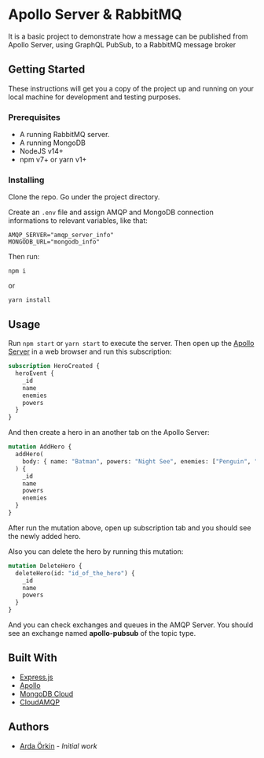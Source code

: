 # Apollo Server & RabbitMQ

It is a basic project to demonstrate how a message can be published from Apollo Server, using GraphQL PubSub, to a RabbitMQ message broker

## Getting Started

These instructions will get you a copy of the project up and running on your local machine for development and testing purposes.

### Prerequisites

- A running RabbitMQ server.
- A running MongoDB
- NodeJS v14+
- npm v7+ or yarn v1+

### Installing

Clone the repo.
Go under the project directory.

Create an `.env` file and assign AMQP and MongoDB connection informations to relevant variables, like that:

```
AMQP_SERVER="amqp_server_info"
MONGODB_URL="mongodb_info"
```

Then run:

```
npm i
```

or

```
yarn install
```

## Usage

Run `npm start` or `yarn start` to execute the server. Then open up the [Apollo Server](http://localhost:4000/graphql) in a web browser and run this subscription:

```graphql
subscription HeroCreated {
  heroEvent {
    _id
    name
    enemies
    powers
  }
}
```

And then create a hero in an another tab on the Apollo Server:

```graphql
mutation AddHero {
  addHero(
    body: { name: "Batman", powers: "Night See", enemies: ["Penguin", "Bane"] }
  ) {
    _id
    name
    powers
    enemies
  }
}
```

After run the mutation above, open up subscription tab and you should see the newly added hero.

Also you can delete the hero by running this mutation:

```graphql
mutation DeleteHero {
  deleteHero(id: "id_of_the_hero") {
    _id
    name
    powers
  }
}
```

And you can check exchanges and queues in the AMQP Server. You should see an exchange named **apollo-pubsub** of the topic type.

## Built With

- [Express.js](https://expressjs.com/)
- [Apollo](https://www.apollographql.com/)
- [MongoDB Cloud](https://cloud.mongodb.com/)
- [CloudAMQP](https://www.cloudamqp.com/)

## Authors

- [Arda Örkin](https://github.com/ardaorkin) - _Initial work_
